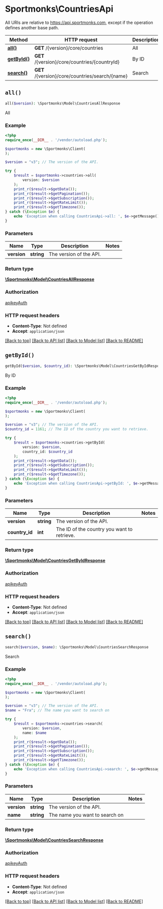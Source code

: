 # Sportmonks\CountriesApi

All URIs are relative to https://api.sportmonks.com, except if the operation defines another base path.

| Method | HTTP request | Description |
| ------------- | ------------- | ------------- |
| [**all()**](CountriesApi.md#all) | **GET** /{version}/core/countries | All |
| [**getById()**](CountriesApi.md#getById) | **GET** /{version}/core/countries/{countryId} | By ID |
| [**search()**](CountriesApi.md#search) | **GET** /{version}/core/countries/search/{name} | Search |


## `all()`

```php
all($version): \Sportmonks\Model\CountriesAllResponse
```

All

### Example

```php
<?php
require_once(__DIR__ . '/vendor/autoload.php');

$sportmonks = new \Sportmonks\Client(
);

$version = "v3"; // The version of the API.

try {
    $result = $sportmonks->countries->all(
        version: $version
    );
    print_r($result->$getData());
    print_r($result->$getPagination());
    print_r($result->$getSubscription());
    print_r($result->$getRateLimit());
    print_r($result->$getTimezone());
} catch (\Exception $e) {
    echo 'Exception when calling CountriesApi->all: ', $e->getMessage(), PHP_EOL;
}

```

### Parameters

| Name | Type | Description  | Notes |
| ------------- | ------------- | ------------- | ------------- |
| **version** | **string**| The version of the API. | |

### Return type

[**\Sportmonks\Model\CountriesAllResponse**](../Model/CountriesAllResponse.md)

### Authorization

[apikeyAuth](../../README.md#apikeyAuth)

### HTTP request headers

- **Content-Type**: Not defined
- **Accept**: `application/json`

[[Back to top]](#) [[Back to API list]](../../README.md#endpoints)
[[Back to Model list]](../../README.md#models)
[[Back to README]](../../README.md)

## `getById()`

```php
getById($version, $country_id): \Sportmonks\Model\CountriesGetByIdResponse
```

By ID

### Example

```php
<?php
require_once(__DIR__ . '/vendor/autoload.php');

$sportmonks = new \Sportmonks\Client(
);

$version = "v3"; // The version of the API.
$country_id = 1161; // The ID of the country you want to retrieve.

try {
    $result = $sportmonks->countries->getById(
        version: $version, 
        country_id: $country_id
    );
    print_r($result->$getData());
    print_r($result->$getSubscription());
    print_r($result->$getRateLimit());
    print_r($result->$getTimezone());
} catch (\Exception $e) {
    echo 'Exception when calling CountriesApi->getById: ', $e->getMessage(), PHP_EOL;
}

```

### Parameters

| Name | Type | Description  | Notes |
| ------------- | ------------- | ------------- | ------------- |
| **version** | **string**| The version of the API. | |
| **country_id** | **int**| The ID of the country you want to retrieve. | |

### Return type

[**\Sportmonks\Model\CountriesGetByIdResponse**](../Model/CountriesGetByIdResponse.md)

### Authorization

[apikeyAuth](../../README.md#apikeyAuth)

### HTTP request headers

- **Content-Type**: Not defined
- **Accept**: `application/json`

[[Back to top]](#) [[Back to API list]](../../README.md#endpoints)
[[Back to Model list]](../../README.md#models)
[[Back to README]](../../README.md)

## `search()`

```php
search($version, $name): \Sportmonks\Model\CountriesSearchResponse
```

Search

### Example

```php
<?php
require_once(__DIR__ . '/vendor/autoload.php');

$sportmonks = new \Sportmonks\Client(
);

$version = "v3"; // The version of the API.
$name = "Fra"; // The name you want to search on

try {
    $result = $sportmonks->countries->search(
        version: $version, 
        name: $name
    );
    print_r($result->$getData());
    print_r($result->$getPagination());
    print_r($result->$getSubscription());
    print_r($result->$getRateLimit());
    print_r($result->$getTimezone());
} catch (\Exception $e) {
    echo 'Exception when calling CountriesApi->search: ', $e->getMessage(), PHP_EOL;
}

```

### Parameters

| Name | Type | Description  | Notes |
| ------------- | ------------- | ------------- | ------------- |
| **version** | **string**| The version of the API. | |
| **name** | **string**| The name you want to search on | |

### Return type

[**\Sportmonks\Model\CountriesSearchResponse**](../Model/CountriesSearchResponse.md)

### Authorization

[apikeyAuth](../../README.md#apikeyAuth)

### HTTP request headers

- **Content-Type**: Not defined
- **Accept**: `application/json`

[[Back to top]](#) [[Back to API list]](../../README.md#endpoints)
[[Back to Model list]](../../README.md#models)
[[Back to README]](../../README.md)
